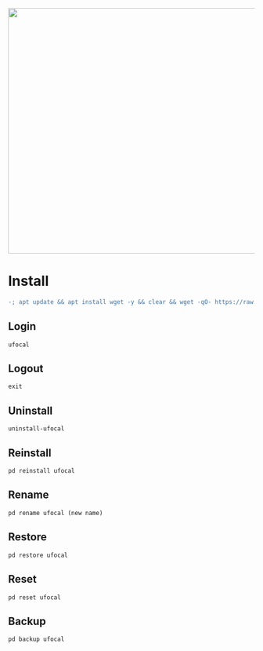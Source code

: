 <img width="800" height="500" src="https://github.com/xiv3r/Termux-Pentesting-Distro/blob/main/Ufocal/ufocal.png">

# Install
```diff
-; apt update && apt install wget -y && clear && wget -qO- https://raw.githubusercontent.com/xiv3r/Termux-Pentesting-Distro/refs/heads/main/Ufocal/install | bash && ufocal
```
## Login
```
ufocal 
```
## Logout
```
exit
```
## Uninstall
```
uninstall-ufocal
```
## Reinstall
```
pd reinstall ufocal
```
## Rename
```
pd rename ufocal (new name)
```
## Restore
```
pd restore ufocal
```
## Reset 
```
pd reset ufocal
```
## Backup 
```
pd backup ufocal
```
